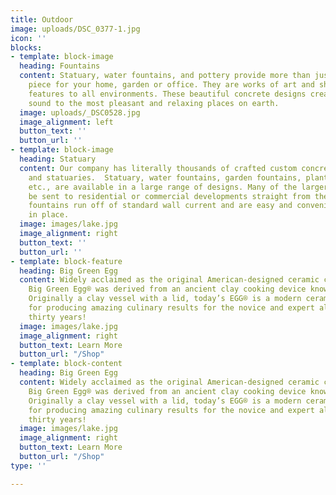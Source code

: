 ```yaml
---
title: Outdoor
image: uploads/DSC_0377-1.jpg
icon: ''
blocks:
- template: block-image
  heading: Fountains
  content: Statuary, water fountains, and pottery provide more than just a decorative
    piece for your home, garden or office. They are works of art and show psychological
    features to all environments. These beautiful concrete designs create and add
    sound to the most pleasant and relaxing places on earth.
  image: uploads/_DSC0528.jpg
  image_alignment: left
  button_text: ''
  button_url: ''
- template: block-image
  heading: Statuary
  content: Our company has literally thousands of crafted custom concrete built fountains
    and statuaries.  Statuary, water fountains, garden fountains, planters, pottery,
    etc., are available in a large range of designs. Many of the larger pieces can
    be sent to residential or commercial developments straight from the factories.  Our
    fountains run off of standard wall current and are easy and convenient to put
    in place.
  image: images/lake.jpg
  image_alignment: right
  button_text: ''
  button_url: ''
- template: block-feature
  heading: Big Green Egg
  content: Widely acclaimed as the original American-designed ceramic cooker, the
    Big Green Egg® was derived from an ancient clay cooking device known as a “kamado”.
    Originally a clay vessel with a lid, today’s EGG® is a modern ceramic marvel known
    for producing amazing culinary results for the novice and expert alike for over
    thirty years!
  image: images/lake.jpg
  image_alignment: right
  button_text: Learn More
  button_url: "/Shop"
- template: block-content
  heading: Big Green Egg
  content: Widely acclaimed as the original American-designed ceramic cooker, the
    Big Green Egg® was derived from an ancient clay cooking device known as a “kamado”.
    Originally a clay vessel with a lid, today’s EGG® is a modern ceramic marvel known
    for producing amazing culinary results for the novice and expert alike for over
    thirty years!
  image: images/lake.jpg
  image_alignment: right
  button_text: Learn More
  button_url: "/Shop"
type: ''

---
```

